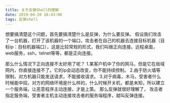 ```yaml
---
title: 关于反弹Shell的理解
date: 2019-04-20 16:43:00
tags: 反弹shell
---
```

想要搞清楚这个问题，首先要搞清楚什么是反弹，为什么要反弹。
假设我们攻击了一台机器，打开了该机器的一个端口，攻击者在自己的机器去连接目标机器（目标ip：目标机器端口），这是比较常规的形式，我们叫做正向连接。远程桌面，web服务，ssh，telnet等等，都是正向连接。

那么什么情况下正向连接不太好用了呢？
1.某客户机中了你的网马，但是它在局域网内，你直接连接不了。它的ip会动态改变，你不能持续控制。
2.由于防火墙等限制，对方机器只能发送请求，不能接收请求。
3.对于病毒，木马，受害者什么时候能中招，对方的网络环境是什么样的，什么时候开关机，都是未知，所以建立一个服务端，让恶意程序主动连接，才是上策。
那么反弹就很好理解了， 攻击者指定服务端，受害者主机主动连接攻击者的服务端程序，就叫反弹连接。

